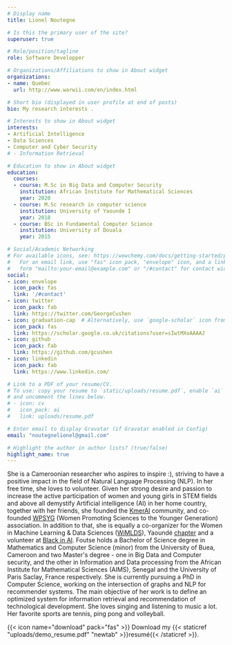 ```yaml
---
# Display name
title: Lionel Noutegne

# Is this the primary user of the site?
superuser: true

# Role/position/tagline
role: Software Developper 

# Organizations/Affiliations to show in About widget
organizations:
- name: Quebec
  url: http://www.warwii.com/en/index.html

# Short bio (displayed in user profile at end of posts)
bio: My research interests .

# Interests to show in About widget
interests:
- Artificial Intelligence
- Data Sciences
- Computer and Cyber Security
# - Information Retrieval

# Education to show in About widget
education:
  courses:
  - course: M.Sc in Big Data and Computer Security
    institution: African Institute for Mathematical Sciences
    year: 2020
  - course: M.Sc research in computer science 
    institution: University of Yaounde I
    year: 2018
  - course: BSc in Fundamental Computer Science
    institution: University of Douala
    year: 2015

# Social/Academic Networking
# For available icons, see: https://wowchemy.com/docs/getting-started/page-builder/#icons
#   For an email link, use "fas" icon pack, "envelope" icon, and a link in the
#   form "mailto:your-email@example.com" or "/#contact" for contact widget.
social:
- icon: envelope
  icon_pack: fas
  link: '/#contact'
- icon: twitter
  icon_pack: fab
  link: https://twitter.com/GeorgeCushen
- icon: graduation-cap  # Alternatively, use `google-scholar` icon from `ai` icon pack
  icon_pack: fas
  link: https://scholar.google.co.uk/citations?user=sIwtMXoAAAAJ
- icon: github
  icon_pack: fab
  link: https://github.com/gcushen
- icon: linkedin
  icon_pack: fab
  link: https://www.linkedin.com/

# Link to a PDF of your resume/CV.
# To use: copy your resume to `static/uploads/resume.pdf`, enable `ai` icons in `params.toml`, 
# and uncomment the lines below.
# - icon: cv
#   icon_pack: ai
#   link: uploads/resume.pdf

# Enter email to display Gravatar (if Gravatar enabled in Config)
email: "noutegnelionel@gmail.com"

# Highlight the author in author lists? (true/false)
highlight_name: true
---
```


She is a Cameroonian researcher who aspires to inspire :), striving to have a positive impact in the field of Natural Language 
                    Processing (NLP). In her free time, she loves to volunteer. Given her strong 
                    desire and passion to increase the active participation of women and young 
                    girls in STEM fields and above all demystify Artificial intelligence (AI) in 
                    her home country, together with her friends, she founded the <a href="https://www.linkedin.com/in/kmer-ai-ba7712191" target="_blank">KmerAI</a> 
                     community, and co-founded <a href="https://www.linkedin.com/in/women-promoting-science-to-the-younger-association-661a5317b" target="_blank">WPSYG</a>
                      (Women Promoting Sciences to the Younger Generation) association. In addition to that, 
                      she is equally a co-organizer for the Women in Machine Learning & Data Sciences (<a href="http://wimlds.org/" target="_blank">WiMLDS</a>), 
                      Yaoundé <a href="https://www.linkedin.com/company/wimlds-yaounde" target="_blank">chapter</a> 
                      and a volunteer at <a href="https://blackinai.github.io/#/" target="_blank">Black in AI</a>. 
                      Foutse holds a Bachelor of Science degree in Mathematics and Computer Science (minor) from 
                      the University of Buea, Cameroon and two Master's degree - one in Big Data and Computer security, 
                      and the other in Information and Data processing from the African Institute for Mathematical Sciences (AIMS), 
                      Senegal and the University of Paris Saclay, France respectively. She is currently pursuing 
                      a PhD in Computer Science, working on the intersection of graphs and NLP for recommender 
                      systems. The main objective of her work is to define an optimized system for information 
                      retrieval and recommendation of technological development. She loves singing and listening to music a lot. 
                    Her favorite sports are tennis, ping pong and volleyball.

{{< icon name="download" pack="fas" >}} Download my {{< staticref "uploads/demo_resume.pdf" "newtab" >}}resumé{{< /staticref >}}.
